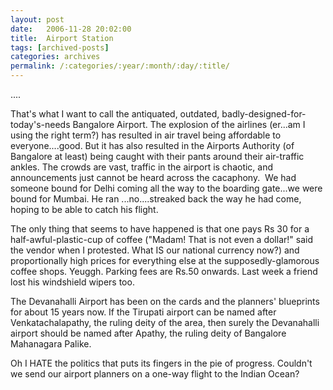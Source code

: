 ```yaml
---
layout: post
date:	2006-11-28 20:02:00
title:  Airport Station
tags: [archived-posts]
categories: archives
permalink: /:categories/:year/:month/:day/:title/
---
```

....

That's what I want to call the antiquated, outdated, badly-designed-for-today's-needs Bangalore Airport. The explosion of the airlines (er...am I using the right term?) has resulted in air travel being affordable to everyone....good. But it has also resulted in the Airports Authority (of Bangalore at least) being caught with their pants around their air-traffic ankles. The crowds are vast, traffic in the airport is chaotic, and announcements just cannot be heard across the cacaphony.&nbsp; We had someone bound for Delhi coming all the way to the boarding gate...we were bound for Mumbai. He ran ...no....streaked back the way he had come, hoping to be able to catch his flight. 

The only thing that seems to have happened is that one pays Rs 30 for a half-awful-plastic-cup of coffee ("Madam! That is not even a dollar!" said the vendor when I protested. What IS our national currency now?) and proportionally high prices for everything else at the supposedly-glamorous coffee shops. Yeuggh. Parking fees are Rs.50 onwards. Last week a friend lost his windshield wipers too.

The Devanahalli Airport has been on the cards and the planners' blueprints for about 15 years now. If the Tirupati airport can be named after Venkatachalapathy, the ruling deity of the area, then surely the Devanahalli airport should be named after Apathy, the ruling deity of Bangalore Mahanagara Palike.

Oh I HATE the&nbsp;politics that puts its fingers in the pie of progress. Couldn't we send our airport planners on a one-way flight to the Indian Ocean?
